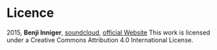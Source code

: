 # Licence
2015, **Benji Inniger**, [soundcloud](http://soundcloud.com/hearbenji), [official Website](http://hearbenji.com)
This work is licensed under a Creative Commons Attribution 4.0 International License.
